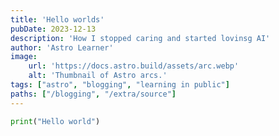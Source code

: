 ```yaml
---
title: 'Hello worlds'
pubDate: 2023-12-13
description: 'How I stopped caring and started lovinsg AI'
author: 'Astro Learner'
image:
    url: 'https://docs.astro.build/assets/arc.webp'
    alt: 'Thumbnail of Astro arcs.'
tags: ["astro", "blogging", "learning in public"]
paths: ["/blogging", "/extra/source"]
---
```


```python
print("Hello world")
```